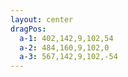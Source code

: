 ```yaml
---
layout: center
dragPos: 
  a-1: 402,142,9,102,54
  a-2: 484,160,9,102,0
  a-3: 567,142,9,102,-54
---
```


<TechnologyCard title="Vite" icon="https://upload.wikimedia.org/wikipedia/commons/thumb/f/f1/Vitejs-logo.svg/1200px-Vitejs-logo.svg.png" class="!w-fit !h-fit translate-y--30" />

<div flex="~ gap-20 items-center" class="translate-y-0">
  <div class="flex flex-col" relative>
    <TechnologyCard v-click="1" title="esbuild" color="yellow" icon="https://avatars.githubusercontent.com/u/65141206?s=200&v=4" class="!w-fit !h-fit">
      <template #icon>
        <SharedArrow inert  color="#DADADA" />
      </template>
    </TechnologyCard>
  </div>
  <TechnologyCard v-click="2" title="Rollup" color="red" icon="https://seeklogo.com/images/R/rollup-js-logo-F3925E2546-seeklogo.com.png" class="!w-fit !h-fit" />
  <TechnologyCard v-click="3" title="SWC" color="orange" iconClass="h-5 my-2.5" icon="https://seeklogo.com/images/S/swc-logo-6CDDC10E4E-seeklogo.com.png" class="!w-fit !h-fit" />
</div>

<div v-click="1" v-drag="'a-1'">
<SharedArrow inert x1="435" y1="306" x2="435" y2="114" stroke="dashed" color="#fde047" />
</div>

<div v-click="2" v-drag="'a-2'">
<SharedArrow inert x1="435" y1="230" x2="435" y2="114" stroke="dashed" color="#fca5a5" />
</div>

<div v-click="3" v-drag="'a-3'">
<SharedArrow inert x1="435" y1="306" x2="435" y2="114" stroke="dashed" color="#fdba74" />
</div>